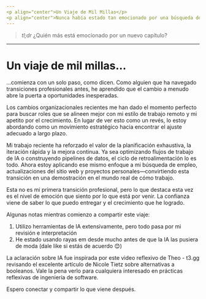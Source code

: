 ```yaml
---
<p align="center">Un Viaje de Mil Millas</p>
<p align="center">Nunca había estado tan emocionado por una búsqueda de empleo</p>
---
```

> *tl;dr*
> ¿Quién más está emocionado por un nuevo capítulo?
---

# Un viaje de mil millas...

...comienza con un solo paso, como dicen. Como alguien que ha navegado transiciones profesionales antes, he aprendido que el cambio a menudo abre la puerta a oportunidades inesperadas.

Los cambios organizacionales recientes me han dado el momento perfecto para buscar roles que se alineen mejor con mi estilo de trabajo remoto y mi apetito por el crecimiento. En lugar de ver esto como un revés, lo estoy abordando como un movimiento estratégico hacia encontrar el ajuste adecuado a largo plazo.

Mi trabajo reciente ha reforzado el valor de la planificación exhaustiva, la iteración rápida y la mejora continua. Ya sea optimizando flujos de trabajo de IA o construyendo pipelines de datos, el ciclo de retroalimentación lo es todo. Ahora estoy aplicando ese mismo enfoque a mi búsqueda de empleo, actualizaciones del sitio web y proyectos personales—convirtiendo esta transición en una demostración en el mundo real de cómo trabajo.

Esta no es mi primera transición profesional, pero lo que destaca esta vez es el nivel de emoción que siento por lo que está por venir. La confianza viene de saber lo que puedo entregar y el crecimiento que he logrado.

Algunas notas mientras comienzo a compartir este viaje:

1. Utilizo herramientas de IA extensivamente, pero todo pasa por mi revisión e interpretación
2. He estado usando rayas em desde mucho antes de que la IA las pusiera de moda (dale like si estás de acuerdo 😊)

La aclaración sobre IA fue inspirada por este video reflexivo de Theo - t3․gg revisando el excelente artículo de Nicole Tietz sobre alternativas a booleanos. Vale la pena verlo para cualquiera interesado en prácticas reflexivas de ingeniería de software.

Espero conectar y compartir lo que viene después.